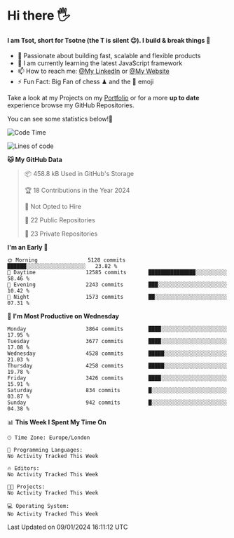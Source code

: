 # Hi there :raised_hand_with_fingers_splayed:
#### I am Tsot, short for Tsotne (the T is silent :wink:). I build & break things :space_invader:
- :telescope: Passionate about building fast, scalable and flexible products
- :seedling: I am currently learning the latest JavaScript framework 
- :mailbox: How to reach me: [@My LinkedIn](https://www.linkedin.com/in/tsotne-gvadzabia/) or [@My Website](https://tsotne.co.uk/contact)
- :zap: Fun Fact: Big Fan of chess ♟ and the 👾 emoji

Take a look at my Projects on my [Portfolio](https://tsotne.co.uk/) or for a more **up to date** experience browse my GitHub Repositories.

You can see some statistics below!:space_invader:
<!--START_SECTION:waka-->
![Code Time](http://img.shields.io/badge/Code%20Time-761%20hrs%202%20mins-blue)

![Lines of code](https://img.shields.io/badge/From%20Hello%20World%20I%27ve%20Written-8.4%20million%20lines%20of%20code-blue)

**🐱 My GitHub Data** 

> 📦 458.8 kB Used in GitHub's Storage 
 > 
> 🏆 18 Contributions in the Year 2024
 > 
> 🚫 Not Opted to Hire
 > 
> 📜 22 Public Repositories 
 > 
> 🔑 23 Private Repositories 
 > 
**I'm an Early 🐤** 

```text
🌞 Morning                5128 commits        ██████░░░░░░░░░░░░░░░░░░░   23.82 % 
🌆 Daytime                12585 commits       ███████████████░░░░░░░░░░   58.46 % 
🌃 Evening                2243 commits        ███░░░░░░░░░░░░░░░░░░░░░░   10.42 % 
🌙 Night                  1573 commits        ██░░░░░░░░░░░░░░░░░░░░░░░   07.31 % 
```
📅 **I'm Most Productive on Wednesday** 

```text
Monday                   3864 commits        ████░░░░░░░░░░░░░░░░░░░░░   17.95 % 
Tuesday                  3677 commits        ████░░░░░░░░░░░░░░░░░░░░░   17.08 % 
Wednesday                4528 commits        █████░░░░░░░░░░░░░░░░░░░░   21.03 % 
Thursday                 4258 commits        █████░░░░░░░░░░░░░░░░░░░░   19.78 % 
Friday                   3426 commits        ████░░░░░░░░░░░░░░░░░░░░░   15.91 % 
Saturday                 834 commits         █░░░░░░░░░░░░░░░░░░░░░░░░   03.87 % 
Sunday                   942 commits         █░░░░░░░░░░░░░░░░░░░░░░░░   04.38 % 
```


📊 **This Week I Spent My Time On** 

```text
🕑︎ Time Zone: Europe/London

💬 Programming Languages: 
No Activity Tracked This Week

🔥 Editors: 
No Activity Tracked This Week

🐱‍💻 Projects: 
No Activity Tracked This Week

💻 Operating System: 
No Activity Tracked This Week
```


 Last Updated on 09/01/2024 16:11:12 UTC
<!--END_SECTION:waka-->
